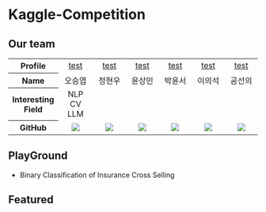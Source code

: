 # Kaggle-Competition

## Our team
<div align="center">
<table width="950">
    <thead>
    </thead>
    <tbody>
    <tr>
        <th>Profile</th>
         <td width="100" align="center">
              <a href="https://github.com/SEUNGYEOPOH">
                test
            </a>
        </td>
        <td width="100" align="center">
            <a href="https://github.com/">
                test
            </a>
        </td>
        <td width="100" align="center">
           <a href="https://github.com/">
                test
            </a>
        </td>
        <td width="100" align="center">
           <a href="https://github.com/">
                test
            </a>
        </td>
      <td width="100" align="center">
            <a href="https://github.com/">
                test
            </a>
        </td>
      <td width="100" align="center">
           <a href="https://github.com/">
                test
            </a>
        </td>
    </tr>
    <tr>
        <th>Name</th>
        <td width="100" align="center">오승엽</td>
        <td width="100" align="center">정현우</td>
        <td width="100" align="center">윤상민</td>
        <td width="100" align="center">박윤서</td>
      <td width="100" align="center">이의석</td>
      <td width="100" align="center">공선의</td>
    </tr>
    <tr>
        <th>Interesting Field</th>
        <td width="200" align="center">
            NLP<br>
            CV<br>
            LLM<br>
        </td>
        <td width="200" align="center">
            <br>
            <br>
            <br>
        </td>
        <td width="200" align="center">
            <br>
        </td>
        <td width="200" align="center">
            <br>
            <br>
        </td>
       <td width="200" align="center">
            <br>
            <br>
        </td>
       <td width="200" align="center">
            <br>
            <br>
        </td>
    </tr>
    <tr>
        <th>GitHub</th>
        <td width="100" align="center">
            <a href="https://github.com/SEUNGYEOPOH">
                <img src="http://img.shields.io/badge/SEUNGYEOPOH-green?style=social&logo=github"/>
            </a>
        </td>
        <td width="100" align="center">
            <a href="https://github.com/">
                <img src="http://img.shields.io/badge/-green?style=social&logo=github"/>
            </a>
        </td>
        <td width="100" align="center">
            <a href="https://github.com/">
                <img src="http://img.shields.io/badge/-green?style=social&logo=github"/>
            </a>
        </td>
        <td width="100" align="center">
            <a href="https://github.com/">
                <img src="http://img.shields.io/badge/-green?style=social&logo=github"/>
            </a>
        </td>
      <td width="100" align="center">
            <a href="https://github.com/">
                <img src="http://img.shields.io/badge/-green?style=social&logo=github"/>
            </a>
        </td>
      <td width="100" align="center">
            <a href="https://github.com/">
                <img src="http://img.shields.io/badge/-green?style=social&logo=github"/>
            </a>
        </td>
    </tr>
    </tbody>
</table>
</div>

## PlayGround
- Binary Classification of Insurance Cross Selling

## Featured 
